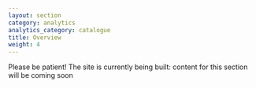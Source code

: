 ```yaml
---
layout: section
category: analytics
analytics_category: catalogue
title: Overview
weight: 4
---
```


Please be patient! The site is currently being built: content for this section will be coming soon
